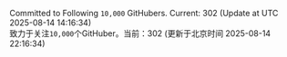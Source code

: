 Committed to Following `10,000` GitHubers. Current: <!-- FOLLOWING_COUNT -->302<!-- FOLLOWING_COUNT --> (Update at UTC <!-- LAST_UPDATED -->2025-08-14 14:16:34<!-- LAST_UPDATED -->)<br>
致力于关注`10,000`个GitHuber。当前：<!-- FOLLOWING_COUNT -->302<!-- FOLLOWING_COUNT --> (更新于北京时间 <!-- LAST_UPDATED_CST -->2025-08-14 22:16:34<!-- LAST_UPDATED_CST -->)
